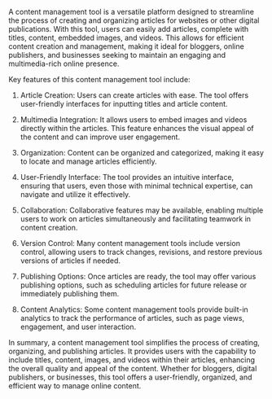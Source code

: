 A content management tool is a versatile platform designed to streamline the process of creating and organizing articles for websites or other digital publications. With this tool, users can easily add articles, complete with titles, content, embedded images, and videos. This allows for efficient content creation and management, making it ideal for bloggers, online publishers, and businesses seeking to maintain an engaging and multimedia-rich online presence.

Key features of this content management tool include:

1. Article Creation: Users can create articles with ease. The tool offers user-friendly interfaces for inputting titles and article content.

2. Multimedia Integration: It allows users to embed images and videos directly within the articles. This feature enhances the visual appeal of the content and can improve user engagement.

3. Organization: Content can be organized and categorized, making it easy to locate and manage articles efficiently.

4. User-Friendly Interface: The tool provides an intuitive interface, ensuring that users, even those with minimal technical expertise, can navigate and utilize it effectively.

5. Collaboration: Collaborative features may be available, enabling multiple users to work on articles simultaneously and facilitating teamwork in content creation.

6. Version Control: Many content management tools include version control, allowing users to track changes, revisions, and restore previous versions of articles if needed.

7. Publishing Options: Once articles are ready, the tool may offer various publishing options, such as scheduling articles for future release or immediately publishing them.

8. Content Analytics: Some content management tools provide built-in analytics to track the performance of articles, such as page views, engagement, and user interaction.

In summary, a content management tool simplifies the process of creating, organizing, and publishing articles. It provides users with the capability to include titles, content, images, and videos within their articles, enhancing the overall quality and appeal of the content. Whether for bloggers, digital publishers, or businesses, this tool offers a user-friendly, organized, and efficient way to manage online content.
